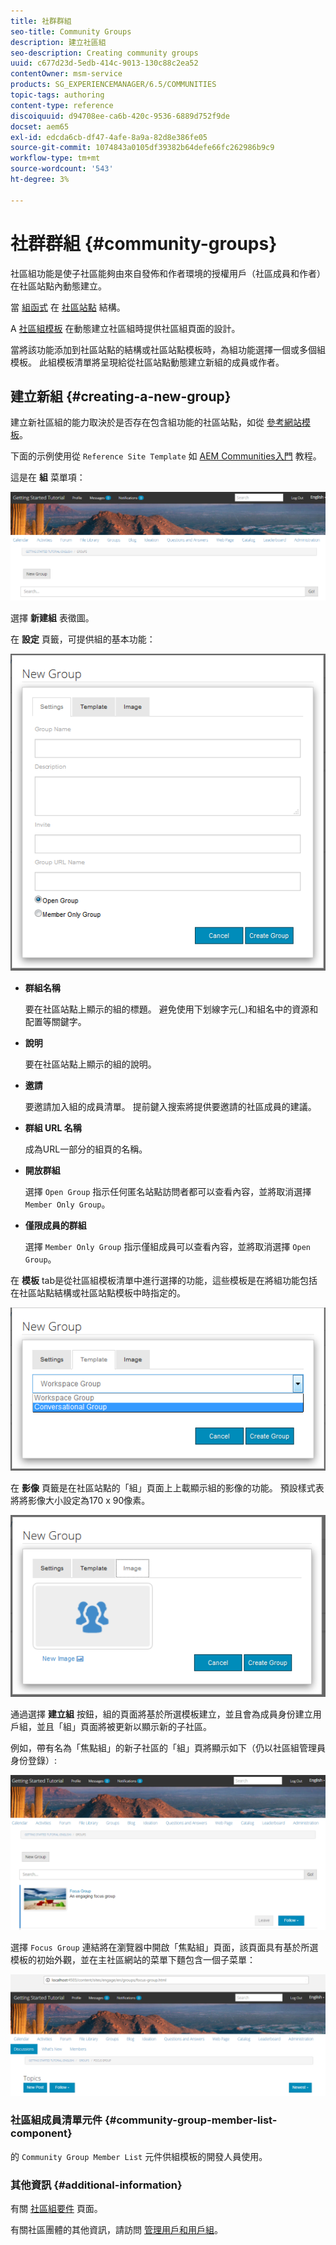 ```yaml
---
title: 社群群組
seo-title: Community Groups
description: 建立社區組
seo-description: Creating community groups
uuid: c677d23d-5edb-414c-9013-130c88c2ea52
contentOwner: msm-service
products: SG_EXPERIENCEMANAGER/6.5/COMMUNITIES
topic-tags: authoring
content-type: reference
discoiquuid: d94708ee-ca6b-420c-9536-6889d752f9de
docset: aem65
exl-id: edcda6cb-df47-4afe-8a9a-82d8e386fe05
source-git-commit: 1074843a0105df39382b64defe66fc262986b9c9
workflow-type: tm+mt
source-wordcount: '543'
ht-degree: 3%

---
```


# 社群群組 {#community-groups}

社區組功能是使子社區能夠由來自發佈和作者環境的授權用戶（社區成員和作者）在社區站點內動態建立。

當 [組函式](/help/communities/functions.md#groups-function) 在 [社區站點](/help/communities/sites-console.md) 結構。

A [社區組模板](/help/communities/tools-groups.md) 在動態建立社區組時提供社區組頁面的設計。

當將該功能添加到社區站點的結構或社區站點模板時，為組功能選擇一個或多個組模板。 此組模板清單將呈現給從社區站點動態建立新組的成員或作者。

## 建立新組 {#creating-a-new-group}

建立新社區組的能力取決於是否存在包含組功能的社區站點，如從 [參考網站模板](/help/communities/sites.md)。

下面的示例使用從 `Reference Site Template` 如 [AEM Communities入門](/help/communities/getting-started.md) 教程。

這是在 **組** 菜單項：

![新組](assets/new-group.png)

選擇 **新建組** 表徵圖。

在 **設定** 頁籤，可提供組的基本功能：

![組設定](assets/group-settings.png)

* **群組名稱**

   要在社區站點上顯示的組的標題。 避免使用下划線字元(_)和組名中的資源和配置等關鍵字。

* **說明**

   要在社區站點上顯示的組的說明。

* **邀請**

   要邀請加入組的成員清單。 提前鍵入搜索將提供要邀請的社區成員的建議。

* **群組 URL 名稱**

   成為URL一部分的組頁的名稱。

* **開放群組**

   選擇 `Open Group` 指示任何匿名站點訪問者都可以查看內容，並將取消選擇 `Member Only Group`。

* **僅限成員的群組**

   選擇 `Member Only Group` 指示僅組成員可以查看內容，並將取消選擇 `Open Group`。

在 **模板** tab是從社區組模板清單中進行選擇的功能，這些模板是在將組功能包括在社區站點結構或社區站點模板中時指定的。

![組模板](assets/group-template.png)

在 **影像** 頁籤是在社區站點的「組」頁面上上載顯示組的影像的功能。 預設樣式表將將影像大小設定為170 x 90像素。

![組影像](assets/group-image.png)

通過選擇 **建立組** 按鈕，組的頁面將基於所選模板建立，並且會為成員身份建立用戶組，並且「組」頁面將被更新以顯示新的子社區。

例如，帶有名為「焦點組」的新子社區的「組」頁將顯示如下（仍以社區組管理員身份登錄）:

![組頁](assets/group-page.png)

選擇 `Focus Group` 連結將在瀏覽器中開啟「焦點組」頁面，該頁面具有基於所選模板的初始外觀，並在主社區網站的菜單下麵包含一個子菜單：

![開組頁](assets/open-group-page.png)

### 社區組成員清單元件 {#community-group-member-list-component}

的 `Community Group Member List` 元件供組模板的開發人員使用。

### 其他資訊 {#additional-information}

有關 [社區組要件](/help/communities/essentials-groups.md) 頁面。

有關社區團體的其他資訊，請訪問 [管理用戶和用戶組](/help/communities/users.md)。
